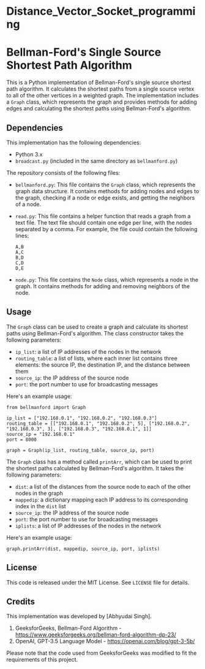 # Distance_Vector_Socket_programming



# Bellman-Ford's Single Source Shortest Path Algorithm

This is a Python implementation of Bellman-Ford's single source shortest path algorithm. It calculates the shortest paths from a single source vertex to all of the other vertices in a weighted graph. The implementation includes a `Graph` class, which represents the graph and provides methods for adding edges and calculating the shortest paths using Bellman-Ford's algorithm.

## Dependencies

This implementation has the following dependencies:

- Python 3.x
- `broadcast.py` (included in the same directory as `bellmanford.py`)

The repository consists of the following files:

- `bellmanford.py`: This file contains the `Graph` class, which represents the graph data structure. It contains methods for adding nodes and edges to the graph, checking if a node or edge exists, and getting the neighbors of a node.

- `read.py`: This file contains a helper function that reads a graph from a text file. The text file should contain one edge per line, with the nodes separated by a comma. For example, the file could contain the following lines:

    ```
    A,B
    A,C
    B,D
    C,D
    D,E
    ```

- `node.py`: This file contains the `Node` class, which represents a node in the graph. It contains methods for adding and removing neighbors of the node.


## Usage

The `Graph` class can be used to create a graph and calculate its shortest paths using Bellman-Ford's algorithm. The class constructor takes the following parameters:

- `ip_list`: a list of IP addresses of the nodes in the network
- `routing_table`: a list of lists, where each inner list contains three elements: the source IP, the destination IP, and the distance between them
- `source_ip`: the IP address of the source node
- `port`: the port number to use for broadcasting messages

Here's an example usage:

```
from bellmanford import Graph

ip_list = ["192.168.0.1", "192.168.0.2", "192.168.0.3"]
routing_table = [["192.168.0.1", "192.168.0.2", 5], ["192.168.0.2", "192.168.0.3", 3], ["192.168.0.3", "192.168.0.1", 1]]
source_ip = "192.168.0.1"
port = 8000

graph = Graph(ip_list, routing_table, source_ip, port)
```

The `Graph` class has a method called `printArr`, which can be used to print the shortest paths calculated by Bellman-Ford's algorithm. It takes the following parameters:

- `dist`: a list of the distances from the source node to each of the other nodes in the graph
- `mappedip`: a dictionary mapping each IP address to its corresponding index in the `dist` list
- `source_ip`: the IP address of the source node
- `port`: the port number to use for broadcasting messages
- `iplists`: a list of IP addresses of the nodes in the network

Here's an example usage:

```
graph.printArr(dist, mappedip, source_ip, port, iplists)
```

## License

This code is released under the MIT License. See `LICENSE` file for details.

## Credits

This implementation was developed by [Abhyudai Singh].


1. GeeksforGeeks, Bellman-Ford Algorithm - https://www.geeksforgeeks.org/bellman-ford-algorithm-dp-23/
2. OpenAI, GPT-3.5 Language Model - https://openai.com/blog/gpt-3-5b/ 

Please note that the code used from GeeksforGeeks was modified to fit the requirements of this project.















































